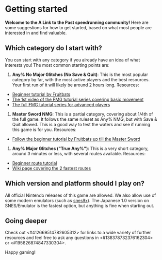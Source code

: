 # Getting started

**Welcome to the A Link to the Past speedrunning community!** Here are some suggestions for how to get started, based on what most people are interested in and find valuable.

## Which category do I start with?

You can start with any category if you already have an idea of what interests you! The most common starting points are:

1. **Any% No Major Glitches (No Save & Quit)**: This is the most popular category by far, with the most active players and the best resources. Your first run of it will likely be around 2 hours long. Resources:
  * [Beginner tutorial by Fruitbats](https://www.youtube.com/watch?v=fBiCzWubXCg)
  * [The 1st video of the FMG tutorial series covering basic movement](https://www.youtube.com/watch?v=9w0iQwS-Tak)
  * [The full FMG tutorial series for advanced players](https://www.youtube.com/playlist?list=PLWtpnQSgr-5pZUZ1Oj9DK4SaTfO5W3hJy)
1. **Master Sword NMG**: This is a partial category, covering about 1/4th of the full game. It follows the same ruleset as Any% NMG, but with Save & Quit allowed. This is a good way to test the waters and see if running this game is for you. Resources:
  * [Follow the beginner tutorial by Fruitbats up till the Master Sword](https://www.youtube.com/watch?v=fBiCzWubXCg) 
1. **Any% Major Glitches ("True Any%")**: This is a very short category, around 3 minutes or less, with several routes available. Resources:
  * [Beginner route tutorial](https://www.youtube.com/watch?v=5gF5V8_SEkk)
  * [Wiki page covering the 2 fastest routes](https://alttp-wiki.net/index.php/Any%)

## Which version and platform should I play on?

All official Nintendo releases of this game are allowed. We also allow use of some modern emulators (such as [snes9x](https://github.com/snes9xgit/snes9x/releases)). The Japanese 1.0 version on SNES/Emulator is the fastest option, but anything is fine when starting out.

## Going deeper

Check out <#412669514782605312> for links to a wide variety of further resources and feel free to ask any questions in <#138378732376162304> or <#195826874847330304>.

Happy gaming!

